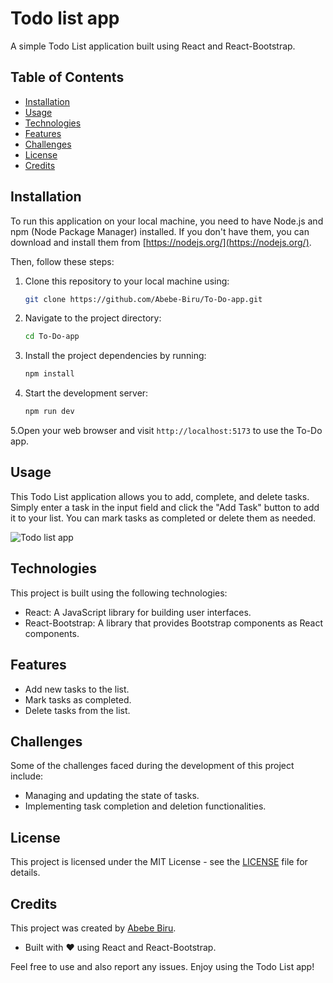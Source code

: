 # Todo list app

A simple Todo List application built using React and React-Bootstrap.

## Table of Contents

- [Installation](#installation)
- [Usage](#usage)
- [Technologies](#technologies)
- [Features](#features)
- [Challenges](#challenges)
- [License](#license)
- [Credits](#credits)

<a name="installation"></a>

## Installation

To run this application on your local machine, you need to have Node.js and npm (Node Package Manager) installed. If you don't have them, you can download and install them from [https://nodejs.org/](https://nodejs.org/).

Then, follow these steps:

1. Clone this repository to your local machine using:

   ```bash
   git clone https://github.com/Abebe-Biru/To-Do-app.git
2. Navigate to the project directory:

   ```bash
   cd To-Do-app
3. Install the project dependencies by running:

   ```bash
   npm install
4. Start the development server:

   ```bash
   npm run dev

5.Open your web browser and visit `http://localhost:5173` to use the To-Do app.

<a name="usage"></a>

## Usage

This Todo List application allows you to add, complete, and delete tasks. Simply enter a task in the input field and click the "Add Task" button to add it to your list. You can mark tasks as completed or delete them as needed.

![Todo list app](https://i.imgur.com/xeXzVAm.png)

<a name="technologies"></a>

## Technologies

This project is built using the following technologies:

- React: A JavaScript library for building user interfaces.
- React-Bootstrap: A library that provides Bootstrap components as React components.

<a name="features"></a>

## Features

- Add new tasks to the list.
- Mark tasks as completed.
- Delete tasks from the list.

<a name="challenges"></a>

## Challenges

Some of the challenges faced during the development of this project include:

- Managing and updating the state of tasks.
- Implementing task completion and deletion functionalities.

<a name="license"></a>

## License

This project is licensed under the MIT License - see the [LICENSE](LICENSE) file for details.

<a name="credits"></a>

## Credits

This project was created by [Abebe Biru](https://www.linkedin.com/in/abebe-biru/).

- Built with ❤️ using React and React-Bootstrap.

Feel free to use and also report any issues. Enjoy using the Todo List app!
